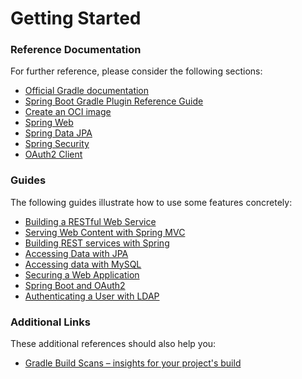 # Getting Started

### Reference Documentation
For further reference, please consider the following sections:

* [Official Gradle documentation](https://docs.gradle.org)
* [Spring Boot Gradle Plugin Reference Guide](https://docs.spring.io/spring-boot/docs/2.7.8/gradle-plugin/reference/html/)
* [Create an OCI image](https://docs.spring.io/spring-boot/docs/2.7.8/gradle-plugin/reference/html/#build-image)
* [Spring Web](https://docs.spring.io/spring-boot/docs/2.7.8/reference/htmlsingle/#web)
* [Spring Data JPA](https://docs.spring.io/spring-boot/docs/2.7.8/reference/htmlsingle/#data.sql.jpa-and-spring-data)
* [Spring Security](https://docs.spring.io/spring-boot/docs/2.7.8/reference/htmlsingle/#web.security)
* [OAuth2 Client](https://docs.spring.io/spring-boot/docs/2.7.8/reference/htmlsingle/#web.security.oauth2.client)

### Guides
The following guides illustrate how to use some features concretely:

* [Building a RESTful Web Service](https://spring.io/guides/gs/rest-service/)
* [Serving Web Content with Spring MVC](https://spring.io/guides/gs/serving-web-content/)
* [Building REST services with Spring](https://spring.io/guides/tutorials/rest/)
* [Accessing Data with JPA](https://spring.io/guides/gs/accessing-data-jpa/)
* [Accessing data with MySQL](https://spring.io/guides/gs/accessing-data-mysql/)
* [Securing a Web Application](https://spring.io/guides/gs/securing-web/)
* [Spring Boot and OAuth2](https://spring.io/guides/tutorials/spring-boot-oauth2/)
* [Authenticating a User with LDAP](https://spring.io/guides/gs/authenticating-ldap/)

### Additional Links
These additional references should also help you:

* [Gradle Build Scans – insights for your project's build](https://scans.gradle.com#gradle)

